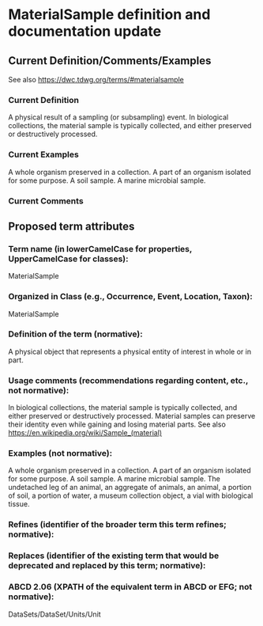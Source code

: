 # MaterialSample definition and documentation update

## Current Definition/Comments/Examples
See also https://dwc.tdwg.org/terms/#materialsample 

### Current Definition
A physical result of a sampling (or subsampling) event. In biological collections, the material sample is typically collected, and either preserved or destructively processed.

### Current Examples 
A whole organism preserved in a collection. A part of an organism isolated for some purpose. A soil sample. A marine microbial sample. 

### Current Comments




## Proposed term attributes

### Term name (in lowerCamelCase for properties, UpperCamelCase for classes):
MaterialSample

### Organized in Class (e.g., Occurrence, Event, Location, Taxon):
MaterialSample

### Definition of the term (normative):
A physical object that represents a physical entity of interest in whole or in part.

### Usage comments (recommendations regarding content, etc., not normative):
In biological collections, the material sample is typically collected, and either preserved or destructively processed. Material samples can preserve their identity even while gaining and losing material parts. See also https://en.wikipedia.org/wiki/Sample_(material)

### Examples (not normative):
A whole organism preserved in a collection. A part of an organism isolated for some purpose. A soil sample. A marine microbial sample. The undetached leg of an animal, an aggregate of animals, an animal, a portion of soil, a portion of water, a museum collection object, a vial with biological tissue.

### Refines (identifier of the broader term this term refines; normative):

### Replaces (identifier of the existing term that would be deprecated and replaced by this term; normative):

### ABCD 2.06 (XPATH of the equivalent term in ABCD or EFG; not normative):
DataSets/DataSet/Units/Unit
